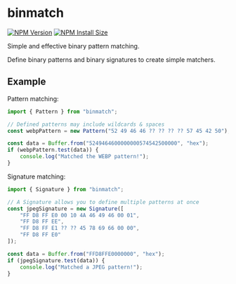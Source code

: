 # binmatch

[![NPM Version][npm-version-image]][npm-url]
[![NPM Install Size][npm-install-size-image]][npm-install-size-url]
<!-- [![NPM Downloads][npm-downloads-image]][npm-downloads-url] -->

Simple and effective binary pattern matching.

Define binary patterns and binary signatures to create simple matchers.

## Example
Pattern matching:
```js
import { Pattern } from "binmatch";

// Defined patterns may include wildcards & spaces
const webpPattern = new Pattern("52 49 46 46 ?? ?? ?? ?? 57 45 42 50");

const data = Buffer.from("5249464600000000574542500000", "hex");
if (webpPattern.test(data)) {
    console.log("Matched the WEBP pattern!");
}
```

Signature matching:
```js
import { Signature } from "binmatch";

// A Signature allows you to define multiple patterns at once
const jpegSignature = new Signature([
    "FF D8 FF E0 00 10 4A 46 49 46 00 01",
    "FF D8 FF EE",
    "FF D8 FF E1 ?? ?? 45 78 69 66 00 00",
    "FF D8 FF E0"
]);

const data = Buffer.from("FFD8FFE0000000", "hex");
if (jpegSignature.test(data)) {
    console.log("Matched a JPEG pattern!");
}
```

<!-- [npm-downloads-image]: https://badgen.net/npm/dm/binmatch
[npm-downloads-url]: https://npmcharts.com/compare/binmatch?minimal=true -->
[npm-install-size-image]: https://badgen.net/packagephobia/install/binmatch
[npm-install-size-url]: https://packagephobia.com/result?p=binmatch
[npm-url]: https://npmjs.org/package/binmatch
[npm-version-image]: https://badgen.net/npm/v/binmatch
